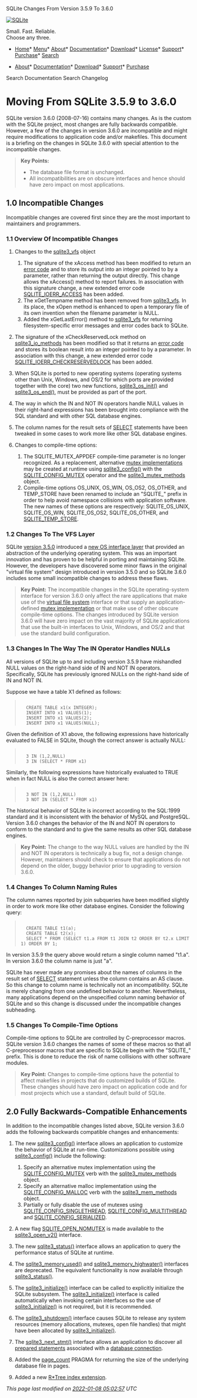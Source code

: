 




SQLite Changes From Version 3\.5\.9 To 3\.6\.0




[![SQLite](images/sqlite370_banner.gif)](index.html)


Small. Fast. Reliable.  
Choose any three.


* [Home](index.html)* [Menu](javascript:void(0))* [About](about.html)* [Documentation](docs.html)* [Download](download.html)* [License](copyright.html)* [Support](support.html)* [Purchase](prosupport.html)* [Search](javascript:void(0))




* [About](about.html)* [Documentation](docs.html)* [Download](download.html)* [Support](support.html)* [Purchase](prosupport.html)






Search Documentation
Search Changelog







# Moving From SQLite 3\.5\.9 to 3\.6\.0


 SQLite version 3\.6\.0 (2008\-07\-16\)
 contains many changes. As is the custom with
 the SQLite project, most changes are fully backwards compatible.
 However, a few of the changes in version 3\.6\.0 are incompatible and
 might require modifications to application code and/or makefiles.
 This document is a briefing on the changes in SQLite 3\.6\.0
 with special attention to the incompatible changes.




> **Key Points:**
> * The database file format is unchanged.
> * All incompatibilities are on obscure interfaces and hence should
>  have zero impact on most applications.


## 1\.0 Incompatible Changes


 Incompatible changes are covered first since they are the most
 important to maintainers and programmers.



### 1\.1 Overview Of Incompatible Changes


1. Changes to the [sqlite3\_vfs](c3ref/vfs.html) object


	1. The signature of the xAccess method has been modified to
	 return an [error code](rescode.html) and to store its output into an integer pointed
	 to by a parameter, rather than returning the output directly.
	 This change allows the xAccess() method to report failures.
	 In association with this signature change, a new 
	 extended error code [SQLITE\_IOERR\_ACCESS](rescode.html#ioerr_access) has been added.
	2. The xGetTempname method has been removed from [sqlite3\_vfs](c3ref/vfs.html).
	 In its place, the xOpen method is enhanced to open a temporary file
	 of its own invention when the filename parameter is NULL.
	3. Added the xGetLastError() method to [sqlite3\_vfs](c3ref/vfs.html) for returning
	 filesystem\-specific error messages and error codes back to
	 SQLite.
2. The signature of the xCheckReservedLock method on [sqlite3\_io\_methods](c3ref/io_methods.html)
 has been modified so that it returns an [error code](rescode.html) and stores its
 boolean result into an integer pointed to by a parameter. In
 association with this change, a new extended error code
 [SQLITE\_IOERR\_CHECKRESERVEDLOCK](rescode.html#ioerr_checkreservedlock) has been added.
3. When SQLite is ported to new operating systems (operating systems 
 other than Unix, Windows, and OS/2 for which ports are provided together
 with the core)
 two new functions, [sqlite3\_os\_init()](c3ref/initialize.html) and [sqlite3\_os\_end()](c3ref/initialize.html), must
 be provided as part of the port.
4. The way in which the IN and NOT IN operators handle NULL values
 in their right\-hand expressions has been brought into compliance with
 the SQL standard and with other SQL database engines.
5. The column names for the result sets of [SELECT](lang_select.html) statements have
 been tweaked in some cases to work more like other SQL database
 engines.
6. Changes to compile\-time options:


	1. The SQLITE\_MUTEX\_APPDEF compile\-time parameter is no longer
	 recognized. As a replacement, alternative 
	 [mutex implementations](c3ref/mutex_alloc.html) may be created
	 at runtime using [sqlite3\_config()](c3ref/config.html) with the [SQLITE\_CONFIG\_MUTEX](c3ref/c_config_covering_index_scan.html#sqliteconfigmutex)
	 operator and the [sqlite3\_mutex\_methods](c3ref/mutex_methods.html) object.
	2. Compile\-time options OS\_UNIX, OS\_WIN, OS\_OS2, OS\_OTHER, and
	 TEMP\_STORE have been renamed to include an "SQLITE\_" prefix in order
	 to help avoid namespace collisions with application software. The
	 new names of these options are respectively:
	 SQLITE\_OS\_UNIX, SQLITE\_OS\_WIN, SQLITE\_OS\_OS2, SQLITE\_OS\_OTHER,
	 and [SQLITE\_TEMP\_STORE](compile.html#temp_store).





### 1\.2 Changes To The VFS Layer


 SQLite [version 3\.5\.0](releaselog/3_5_0.html) introduced a [new OS interface layer](34to35.html) that
 provided an abstraction of the underlying operating system.
 This was an important innovation and has proven to be helpful
 in porting and maintaining SQLite.
 However, the developers have discovered some minor flaws in the
 original "virtual file system" design introduced in version 3\.5\.0
 and so SQLite 3\.6\.0 includes some small incompatible changes
 to address these flaws.




> **Key Point:** The incompatible
>  changes in the SQLite operating\-system interface for version 3\.6\.0
>  only affect the rare applications that make use of the 
>  [virtual file system](c3ref/vfs.html) interface or that
>  supply an application\-defined [mutex implementation](c3ref/mutex_alloc.html)
>  or that make use of other obscure compile\-time options. The
>  changes introduced by SQLite version 3\.6\.0 will have zero impact on the
>  vast majority of SQLite applications that use the built\-in interfaces
>  to Unix, Windows, and OS/2 and that use the standard build configuration.


### 1\.3 Changes In The Way The IN Operator Handles NULLs


 All versions of SQLite up to and including version 3\.5\.9 have mishandled
 NULL values on the right\-hand side of IN and NOT IN operators.
 Specifically, SQLite has previously ignored NULLs on the right\-hand side
 of IN and NOT IN.




 Suppose we have a table X1 defined as follows:




> ```
> 
>   CREATE TABLE x1(x INTEGER);
>   INSERT INTO x1 VALUES(1);
>   INSERT INTO x1 VALUES(2);
>   INSERT INTO x1 VALUES(NULL);
> 
> ```


 Given the definition of X1 above, the following expressions have
 historically evaluated to FALSE in SQLite, though the correct
 answer is actually NULL:




> ```
> 
>   3 IN (1,2,NULL)
>   3 IN (SELECT * FROM x1)
> 
> ```


 Similarly, the following expressions have historically evaluated to
 TRUE when in fact NULL is also the correct answer here:




> ```
> 
>   3 NOT IN (1,2,NULL)
>   3 NOT IN (SELECT * FROM x1)
> 
> ```


 The historical behavior of SQLite is incorrect according to the SQL:1999
 standard and it is inconsistent with the behavior of MySQL and
 PostgreSQL. Version 3\.6\.0 changes the behavior of the IN and
 NOT IN operators to conform to the standard and to give the same
 results as other SQL database engines.




> **Key Point:** The change to the way NULL values are handled
>  by the IN and NOT IN operators is technically a bug fix, not a design
>  change. However, maintainers should check to ensure that applications
>  do not depend on the older, buggy behavior prior to upgrading to
>  version 3\.6\.0\.


### 1\.4 Changes To Column Naming Rules


 The column names reported by join subqueries have been modified slightly
 in order to work more like other database engines. Consider the following
 query:




> ```
> 
>   CREATE TABLE t1(a);
>   CREATE TABLE t2(x);
>   SELECT * FROM (SELECT t1.a FROM t1 JOIN t2 ORDER BY t2.x LIMIT 1) ORDER BY 1;
> 
> ```


 In version 3\.5\.9 the query above would return a single column named "t1\.a".
 In version 3\.6\.0 the column name is just "a".




 SQLite has never made any promises about the names of columns in the
 result set of [SELECT](lang_select.html) statement unless the column contains an AS clause.
 So this change to column name is technically not an incompatibility.
 SQLite is merely changing from one undefined behavior to another.
 Nevertheless, many applications depend on the unspecified column naming
 behavior of SQLite and so this change is discussed under the
 incompatible changes subheading.



### 1\.5 Changes To Compile\-Time Options


 Compile\-time options to SQLite are controlled by C\-preprocessor 
 macros. SQLite version 3\.6\.0 changes the names of some of these
 macros so that all C\-preprocessor macros that are specific to
 SQLite begin with the "SQLITE\_" prefix. This is done to reduce the
 risk of name collisions with other software modules.




> **Key Point:** Changes to compile\-time options have the
>  potential to affect makefiles in projects that do customized builds of
>  SQLite. These changes should have zero impact on application code and for
>  most projects which use a standard, default build of SQLite.


## 2\.0 Fully Backwards\-Compatible Enhancements


 In addition to the incompatible changes listed above, SQLite
 version 3\.6\.0 adds the following backwards compatible changes and
 enhancements:




1. The new [sqlite3\_config()](c3ref/config.html) interface allows an application
 to customize the behavior of SQLite at run\-time. Customizations possible
 using [sqlite3\_config()](c3ref/config.html) include the following:


	1. Specify an alternative mutex implementation using the
	 [SQLITE\_CONFIG\_MUTEX](c3ref/c_config_covering_index_scan.html#sqliteconfigmutex) verb with the [sqlite3\_mutex\_methods](c3ref/mutex_methods.html) object.
	2. Specify an alternative malloc implementation using the
	 [SQLITE\_CONFIG\_MALLOC](c3ref/c_config_covering_index_scan.html#sqliteconfigmalloc) verb with the [sqlite3\_mem\_methods](c3ref/mem_methods.html) object.
	3. Partially or fully disable the use of mutexes using
	 [SQLITE\_CONFIG\_SINGLETHREAD](c3ref/c_config_covering_index_scan.html#sqliteconfigsinglethread), [SQLITE\_CONFIG\_MULTITHREAD](c3ref/c_config_covering_index_scan.html#sqliteconfigmultithread) and
	 [SQLITE\_CONFIG\_SERIALIZED](c3ref/c_config_covering_index_scan.html#sqliteconfigserialized).
2. A new flag [SQLITE\_OPEN\_NOMUTEX](c3ref/c_open_autoproxy.html) is made available to the
 [sqlite3\_open\_v2()](c3ref/open.html) interface.
3. The new [sqlite3\_status()](c3ref/status.html) interface allows an application to query
 the performance status of SQLite at runtime.
4. The [sqlite3\_memory\_used()](c3ref/memory_highwater.html) and [sqlite3\_memory\_highwater()](c3ref/memory_highwater.html)
 interfaces are deprecated. The equivalent functionality is now available
 through [sqlite3\_status()](c3ref/status.html).
5. The [sqlite3\_initialize()](c3ref/initialize.html) interface can be called to explicitly
 initialize the SQLite subsystem. The [sqlite3\_initialize()](c3ref/initialize.html) interface is
 called automatically when invoking certain interfaces so the use of
 [sqlite3\_initialize()](c3ref/initialize.html) is not required, but it is recommended.
6. The [sqlite3\_shutdown()](c3ref/initialize.html) interface causes SQLite to release any
 system resources (memory allocations, mutexes, open file handles)
 that might have been allocated by [sqlite3\_initialize()](c3ref/initialize.html).
7. The [sqlite3\_next\_stmt()](c3ref/next_stmt.html) interface allows an application to discover
 all [prepared statements](c3ref/stmt.html) associated with a [database connection](c3ref/sqlite3.html).
8. Added the [page\_count](pragma.html#pragma_page_count) PRAGMA for returning the size of the underlying
 database file in pages.
9. Added a new [R\*Tree index extension](rtree.html).





*This page last modified on [2022\-01\-08 05:02:57](https://sqlite.org/docsrc/honeypot) UTC* 


